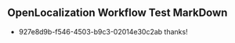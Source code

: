 ## OpenLocalization Workflow Test MarkDown
* 927e8d9b-f546-4503-b9c3-02014e30c2ab 
thanks!<!--HONumber=Feb16_HO4-->
